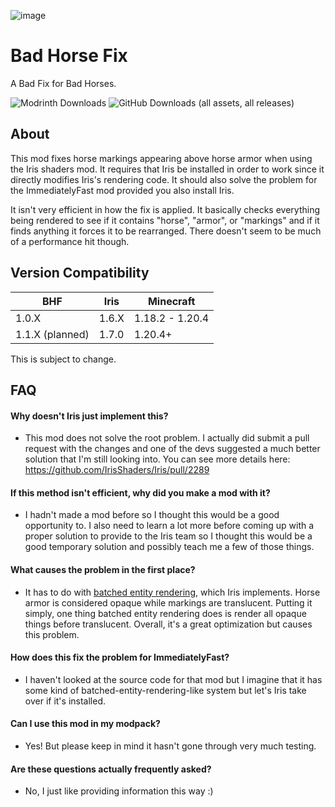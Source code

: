 ![image](https://doonguy.github.io/images/bhf-comparison-transparent.png)
# Bad Horse Fix
A Bad Fix for Bad Horses.

![Modrinth Downloads](https://img.shields.io/modrinth/dt/A4pJeHgM?style=for-the-badge&logo=modrinth&label=Modrinth%20Downloads&color=limegreen&link=https%3A%2F%2Fmodrinth.com%2Fmod%2Fbad-horse-fix)
![GitHub Downloads (all assets, all releases)](https://img.shields.io/github/downloads/DoonGuy/Bad-Horse-Fix/total?style=for-the-badge&logo=github&label=GitHub%20Downloads&color=darkgray&link=https%3A%2F%2Fgithub.com%2FDoonGuy%2FBad-Horse-Fix%2Freleases)

## About
This mod fixes horse markings appearing above horse armor when using the Iris shaders mod. It requires that Iris be installed in order to work since it directly modifies Iris's rendering code. It should also solve the problem for the ImmediatelyFast mod provided you also install Iris.

It isn't very efficient in how the fix is applied. It basically checks everything being rendered to see if it contains "horse", "armor", or "markings" and if it finds anything it forces it to be rearranged. There doesn't seem to be much of a performance hit though.
## Version Compatibility
| BHF   | Iris  | Minecraft |
| ----- | ----- | --------- |
| 1.0.X | 1.6.X | 1.18.2 - 1.20.4 |
| 1.1.X (planned) | 1.7.0 | 1.20.4+ | 

This is subject to change.

## FAQ

#### Why doesn't Iris just implement this?
- This mod does not solve the root problem. I actually did submit a pull request with the changes and one of the devs suggested a much better solution that I'm still looking into. You can see more details here: https://github.com/IrisShaders/Iris/pull/2289

#### If this method isn't efficient, why did you make a mod with it?
- I hadn't made a mod before so I thought this would be a good opportunity to. I also need to learn a lot more before coming up with a proper solution to provide to the Iris team so I thought this would be a good temporary solution and possibly teach me a few of those things.

#### What causes the problem in the first place?
- It has to do with [batched entity rendering](https://github.com/coderbot16/batched-entity-rendering), which Iris implements. Horse armor is considered opaque while markings are translucent. Putting it simply, one thing batched entity rendering does is render all opaque things before translucent. Overall, it's a great optimization but causes this problem.

#### How does this fix the problem for ImmediatelyFast?
- I haven't looked at the source code for that mod but I imagine that it has some kind of batched-entity-rendering-like system but let's Iris take over if it's installed.

#### Can I use this mod in my modpack?
- Yes! But please keep in mind it hasn't gone through very much testing.

#### Are these questions actually frequently asked?
- No, I just like providing information this way :)
